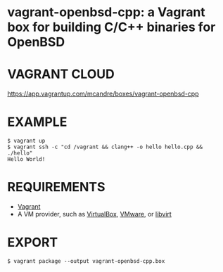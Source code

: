 # vagrant-openbsd-cpp: a Vagrant box for building C/C++ binaries for OpenBSD

# VAGRANT CLOUD

https://app.vagrantup.com/mcandre/boxes/vagrant-openbsd-cpp

# EXAMPLE

```console
$ vagrant up
$ vagrant ssh -c "cd /vagrant && clang++ -o hello hello.cpp && ./hello"
Hello World!
```

# REQUIREMENTS

* [Vagrant](https://www.vagrantup.com)
* A VM provider, such as [VirtualBox](https://www.virtualbox.org), [VMware](https://www.vmware.com), or [libvirt](https://libvirt.org)

# EXPORT

```console
$ vagrant package --output vagrant-openbsd-cpp.box
```
